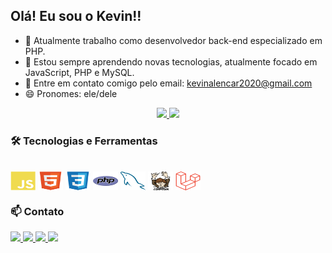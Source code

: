 ## Olá! Eu sou o Kevin!!

- 🔭 Atualmente trabalho como desenvolvedor back-end especializado em PHP.
- 🌱 Estou sempre aprendendo novas tecnologias, atualmente focado em JavaScript, PHP e MySQL.
- 💬 Entre em contato comigo pelo email: kevinalencar2020@gmail.com
- 😄 Pronomes: ele/dele

<div align="center">
  <a href="https://github.com/alencarrkevin">
  <img height="180em" src="https://github-readme-stats.vercel.app/api?username=alencarrkevin&show_icons=true&theme=dark&include_all_commits=true&count_private=true&cache_seconds=3600"/>
    <img height="180em" src="https://github-readme-stats.vercel.app/api/top-langs/?username=alencarrkevin&layout=compact&langs_count=16&theme=dark"/>
  </a>
</div>

### 🛠 Tecnologias e Ferramentas
<div style="display: block"><br>
  <img align="center" alt="Kevin-Js" height="30" width="40" src="https://raw.githubusercontent.com/devicons/devicon/master/icons/javascript/javascript-plain.svg">
  <img align="center" alt="Kevin-HTML" height="30" width="40" src="https://raw.githubusercontent.com/devicons/devicon/master/icons/html5/html5-original.svg">
  <img align="center" alt="Kevin-CSS" height="30" width="40" src="https://raw.githubusercontent.com/devicons/devicon/master/icons/css3/css3-original.svg">
  <img align="center" alt="Kevin-PHP" height="30" width="40" src="https://raw.githubusercontent.com/devicons/devicon/master/icons/php/php-original.svg">
  <img align="center" alt="Kevin-MySQL" height="30" width="40" src="https://raw.githubusercontent.com/devicons/devicon/master/icons/mysql/mysql-original.svg">
  <img align="center" alt="Kevin-composer" height="30" width="40" src="https://raw.githubusercontent.com/devicons/devicon/master/icons/composer/composer-original.svg">
  <img align="center" alt="Kevin-laravel" height="30" width="40" src="https://raw.githubusercontent.com/devicons/devicon/master/icons/laravel/laravel-original.svg">
</div>

### 📫 Contato
<div>
  <a href="https://instagram.com/alencarr_kevin" target="_blank">
    <img src="https://img.shields.io/badge/-Instagram-%23E4405F?style=for-the-badge&logo=instagram&logoColor=white" target="_blank">
  </a>
  <a href="https://discord.gg/kevinzin#9420" target="_blank">
    <img src="https://img.shields.io/badge/Discord-7289DA?style=for-the-badge&logo=discord&logoColor=white" target="_blank">
  </a> 
  <a href="mailto:kevinalencar2019@gmail.com">
    <img src="https://img.shields.io/badge/-Gmail-%23333?style=for-the-badge&logo=gmail&logoColor=white" target="_blank">
  </a>
  <a href="https://www.linkedin.com/in/alencarr-kevin" target="_blank">
    <img src="https://img.shields.io/badge/-LinkedIn-%230077B5?style=for-the-badge&logo=linkedin&logoColor=white" target="_blank">
  </a> 
</div>
